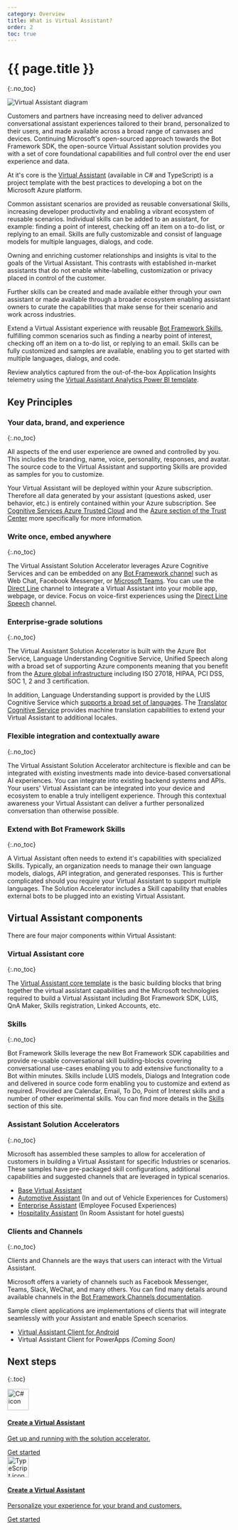 ```yaml
---
category: Overview
title: What is Virtual Assistant?
order: 2
toc: true
---
```


# {{ page.title }}
{:.no_toc}

![Virtual Assistant diagram]({{site.baseurl}}/assets/images/virtualassistant-diagram.jpg)

Customers and partners have increasing need to deliver advanced conversational assistant experiences tailored to their brand, personalized to their users, and made available across a broad range of canvases and devices. Continuing Microsoft's open-sourced approach towards the Bot Framework SDK, the open-source Virtual Assistant solution provides you with a set of core foundational capabilities and full control over the end user experience and data.

At it's core is the [Virtual Assistant]({{site.baseurl}}//overview/virtual-assistant-template) (available in C# and TypeScript) is a project template with the best practices to developing a bot on the Microsoft Azure platform.

Common assistant scenarios are provided as reusable conversational Skills, increasing developer productivity and enabling a vibrant ecosystem of reusable scenarios. Individual skills can be added to an assistant, for example: finding a point of interest, checking off an item on a to-do list, or replying to an email. Skills are fully customizable and consist of language models for multiple languages, dialogs, and code.

Owning and enriching customer relationships and insights is vital to the goals of the Virtual Assistant. This contrasts with established in-market assistants that do not enable white-labelling, customization or privacy placed in control of the customer.

Further skills can be created and made available either through your own assistant or made available through a broader ecosystem enabling assistant owners to curate the capabilities that make sense for their scenario and work across industries.

Extend a Virtual Assistant experience with reusable [Bot Framework Skills]({{site.baseurl}}/overview/skills), fulfilling common scenarios such as finding a nearby point of interest, checking off an item on a to-do list, or replying to an email. Skills can be fully customized and samples are available, enabling you to get started with multiple languages, dialogs, and code.

Review analytics captured from the out-of-the-box Application Insights telemetry using the [Virtual Assistant Analytics Power BI template]({{site.baseurl}}/virtual-assistant/tutorials/create-assistant/csharp/1-intro/).


## Key Principles

### Your data, brand, and experience
{:.no_toc}

All aspects of the end user experience are owned and controlled by you. This includes the branding, name, voice, personality, responses, and avatar. The source code to the Virtual Assistant and supporting Skills are provided as samples for you to customize.

Your Virtual Assistant will be deployed within your Azure subscription. Therefore all data generated by your assistant (questions asked, user behavior, etc.) is entirely contained within your Azure subscription. See [Cognitive Services Azure Trusted Cloud](https://www.microsoft.com/en-us/trustcenter/cloudservices/cognitiveservices) and the [Azure section of the Trust Center](https://www.microsoft.com/en-us/TrustCenter/CloudServices/Azure) more specifically for more information.

### Write once, embed anywhere
{:.no_toc}

The Virtual Assistant Solution Accelerator leverages Azure Cognitive Services and can be embedded on any [Bot Framework channel](https://docs.microsoft.com/en-us/azure/bot-service/bot-service-manage-channels?view=azure-bot-service-4.0) such as Web Chat, Facebook Messenger, or [Microsoft Teams]({{site.baseurl}}/virtual-assistant/tutorials/enable-teams/1-intro/). You can use the [Direct Line](https://docs.microsoft.com/en-us/azure/bot-service/bot-service-channel-directline?view=azure-bot-service-4.0) channel to integrate a Virtual Assistant into your mobile app, webpage, or device. Focus on voice-first experiences using the [Direct Line Speech]({{site.baseurl}}/virtual-assistant/tutorials/enable-speech/1-intro/) channel.

### Enterprise-grade solutions
{:.no_toc}

The Virtual Assistant Solution Accelerator is built with the Azure Bot Service, Language Understanding Cognitive Service, Unified Speech along with a broad set of supporting Azure components meaning that you benefit from the [Azure global infrastructure](https://azure.microsoft.com/en-gb/global-infrastructure/) including ISO 27018, HIPAA, PCI DSS, SOC 1, 2 and 3 certification.

In addition, Language Understanding support is provided by the LUIS Cognitive Service which [supports a broad set of languages](https://docs.microsoft.com/en-us/azure/cognitive-services/luis/luis-supported-languages). The [Translator Cognitive Service](https://azure.microsoft.com/en-us/services/cognitive-services/translator-text-api/) provides  machine translation capabilities to extend your Virtual Assistant to additional locales.

### Flexible integration and contextually aware
{:.no_toc}

The Virtual Assistant Solution Accelerator architecture is flexible and can be integrated with existing investments made into device-based conversational AI experiences. You can integrate into existing backend systems and APIs. Your users' Virtual Assistant can be integrated into your device and ecosystem to enable a truly intelligent experience. Through this contextual awareness your Virtual Assistant can deliver a further personalized conversation than otherwise possible.

### Extend with Bot Framework Skills
{:.no_toc}

A Virtual Assistant often needs to extend it's capabilities with specialized Skills. Typically, an organization needs to manage their own language models, dialogs, API integration, and generated responses.
This is further complicated should you require your Virtual Assistant to support multiple languages. The Solution Accelerator includes a Skill capability that enables external bots to be plugged into an existing Virtual Assistant.


## Virtual Assistant components

There are four major components within Virtual Assistant: 

### Virtual Assistant core
{:.no_toc}

The [Virtual Assistant core template]({{site.baseurl}}/overview/virtual-assistant-template) is the basic building blocks that bring together the virtual assistant capabilities and the Microsoft technologies required to build a Virtual Assistant including Bot Framework SDK, LUIS, QnA Maker, Skills registration, Linked Accounts, etc.

### Skills
{:.no_toc}

Bot Framework Skills leverage the new Bot Framework SDK capabilities and provide re-usable conversational skill building-blocks covering conversational use-cases enabling you to add extensive functionality to a Bot within minutes. Skills include LUIS models, Dialogs and Integration code and delivered in source code form enabling you to customize and extend as required. Provided are Calendar, Email, To Do, Point of Interest skills and a number of other experimental skills. You can find more details in the [Skills]() section of this site.

### Assistant Solution Accelerators
{:.no_toc}

Microsoft has assembled these samples to allow for acceleration of customers in building a Virtual Assistant for specific Industries or scenarios. These samples have pre-packaged skill configurations, additional capabilities and suggested channels that are leveraged in typical scenarios.
- [Base Virtual Assistant]({{site.baseurl}}/overview/virtual-assistant-template)
- [Automotive Assistant]() (In and out of Vehicle Experiences for Customers)
- [Enterprise Assistant]({{site.baseurl}}/solution-accelerators/assistants/enterprise-assistant/) (Employee Focused Experiences)
- [Hospitality Assistant]({{site.baseurl}}/solution-accelerators/assistants/hospitality-assistant/) (In Room Assistant for hotel guests)

### Clients and Channels
{:.no_toc}

Clients and Channels are the ways that users can interact with the Virtual Assistant. 

Microsoft offers a variety of channels such as Facebook Messenger, Teams, Slack, WeChat, and many others. You can find many details around available channels in the [Bot Framework Channels documentation](https://docs.microsoft.com/en-us/azure/bot-service/bot-service-channels-reference?view=azure-bot-service-4.0).  

Sample client applications are implementations of clients that will integrate seamlessly with your Assistant and enable Speech scenarios.
- [Virtual Assistant Client for Android]({site.baseurl}}/clients-and-channels/clients/virtual-assistant-client/)
- Virtual Assistant Client for PowerApps *(Coming Soon)*

## Next steps
{:.toc}

<div class="card-deck">
    <a href="{{site.baseurl}}/virtual-assistant/tutorials/csharp/create-assistant/1-intro" class="card">
        <div class="card-body">
            <img src="{{site.baseurl}}/assets/images/icons/csharp.png" alt="C# icon" width="48px">
            <h4 class="card-title no_toc">Create a Virtual Assistant</h4>
            <p class="card-text">Get up and running with the solution accelerator.</p>
        </div>
        <div class="card-footer">
            <div class="btn btn-primary">Get started</div>
        </div>
    </a>
    <a href="{{site.baseurl}}/virtual-assistant/tutorials/typescript/create-assistant/1-intro" class="card">
        <div class="card-body">
            <img src="{{site.baseurl}}/assets/images/icons/typescript.png" alt="TypeScript icon" width="48px">
            <h4 class="card-title no_toc">Create a Virtual Assistant</h4>
            <p class="card-text">Personalize your experience for your brand and customers.</p>
        </div>
        <div class="card-footer">
            <div class="btn btn-primary">Get started</div>
        </div>
    </a>
</div>
